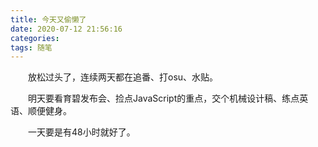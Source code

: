 ```yaml
---
title: 今天又偷懒了
date: 2020-07-12 21:56:16
categories:
tags: 随笔
---
```


<!-- more -->

&emsp;&emsp;放松过头了，连续两天都在追番、打osu、水贴。

&emsp;&emsp;明天要看育碧发布会、捡点JavaScript的重点，交个机械设计稿、练点英语、顺便健身。

&emsp;&emsp;一天要是有48小时就好了。